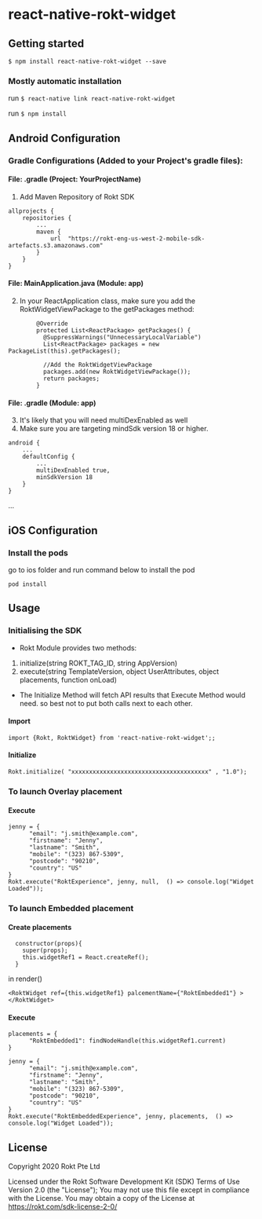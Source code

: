 
# react-native-rokt-widget

## Getting started

`$ npm install react-native-rokt-widget --save`

### Mostly automatic installation

run `$ react-native link react-native-rokt-widget`

run `$ npm install`


## Android Configuration

### Gradle Configurations (Added to your Project's gradle files):
#### File: .gradle (Project: YourProjectName)

1. Add Maven Repository of Rokt SDK
```
allprojects {
    repositories {
        ...
        maven {
            url  "https://rokt-eng-us-west-2-mobile-sdk-artefacts.s3.amazonaws.com"
        }
    }
}
```

#### File: MainApplication.java (Module: app)
2. In your ReactApplication class, make sure you add the RoktWidgetViewPackage to the getPackages method:
```
        @Override
        protected List<ReactPackage> getPackages() {
          @SuppressWarnings("UnnecessaryLocalVariable")
          List<ReactPackage> packages = new PackageList(this).getPackages();

          //Add the RoktWidgetViewPackage
          packages.add(new RoktWidgetViewPackage());
          return packages;
        }
 ```

#### File: .gradle (Module: app)
3. It's likely that you will need multiDexEnabled as well
4. Make sure you are targeting mindSdk version 18 or higher. 

```
android {
    ...
    defaultConfig {
        ...
        multiDexEnabled true,
        minSdkVersion 18
    }
}
```

...
## iOS Configuration

### Install the pods
go to ios folder and run command below to install the pod
```
pod install
```


## Usage

### Initialising the SDK

- Rokt Module provides two methods:
1. initialize(string ROKT_TAG_ID, string AppVersion)
2. execute(string TemplateVersion, object UserAttributes, object placements, function onLoad)
- The Initialize Method will fetch API results that Execute Method would need. so best not to put both calls next to each other.

#### Import 
```
import {Rokt, RoktWidget} from 'react-native-rokt-widget';;
```

#### Initialize
```
Rokt.initialize( "xxxxxxxxxxxxxxxxxxxxxxxxxxxxxxxxxxxxxxx" , "1.0");
```

### To launch Overlay placement

#### Execute 
```
jenny = {
      "email": "j.smith@example.com",
      "firstname": "Jenny",
      "lastname": "Smith",
      "mobile": "(323) 867-5309",
      "postcode": "90210",
      "country": "US"
}
Rokt.execute("RoktExperience", jenny, null,  () => console.log("Widget Loaded"));
```


### To launch Embedded placement

#### Create placements
```
  constructor(props){
    super(props);
    this.widgetRef1 = React.createRef();
  }

```

in render() 
```
<RoktWidget ref={this.widgetRef1} palcementName={"RoktEmbedded1"} ></RoktWidget>

```



#### Execute
```
placements = {
      "RoktEmbedded1": findNodeHandle(this.widgetRef1.current)
}

jenny = {
      "email": "j.smith@example.com",
      "firstname": "Jenny",
      "lastname": "Smith",
      "mobile": "(323) 867-5309",
      "postcode": "90210",
      "country": "US"
}
Rokt.execute("RoktEmbeddedExperience", jenny, placements,  () => console.log("Widget Loaded"));
```


## License 
Copyright 2020 Rokt Pte Ltd 

Licensed under the Rokt Software Development Kit (SDK) Terms of Use Version 2.0 (the "License"); 
You may not use this file except in compliance with the License. 
You may obtain a copy of the License at https://rokt.com/sdk-license-2-0/
